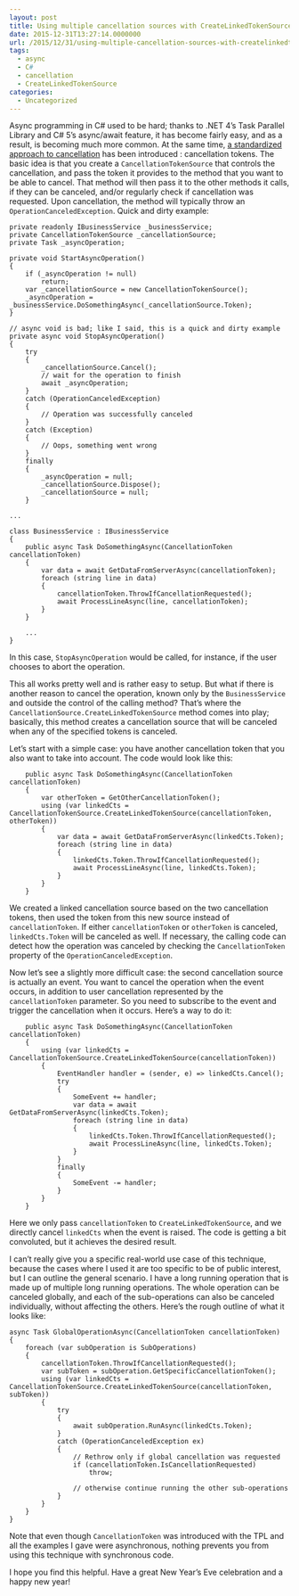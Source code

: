 ```yaml
---
layout: post
title: Using multiple cancellation sources with CreateLinkedTokenSource
date: 2015-12-31T13:27:14.0000000
url: /2015/12/31/using-multiple-cancellation-sources-with-createlinkedtokensource/
tags:
  - async
  - C#
  - cancellation
  - CreateLinkedTokenSource
categories:
  - Uncategorized
---
```



Async programming in C# used to be hard; thanks to .NET 4’s Task Parallel Library and C# 5’s async/await feature, it has become fairly easy, and as a result, is becoming much more common. At the same time, [a standardized approach to cancellation](https://msdn.microsoft.com/en-us/library/dd997364%28v=vs.110%29.aspx) has been introduced : cancellation tokens. The basic idea is that you create a `CancellationTokenSource` that controls the cancellation, and pass the token it provides to the method that you want to be able to cancel. That method will then pass it to the other methods it calls, if they can be canceled, and/or regularly check if cancellation was requested. Upon cancellation, the method will typically throw an `OperationCanceledException`. Quick and dirty example:

```
private readonly IBusinessService _businessService;
private CancellationTokenSource _cancellationSource;
private Task _asyncOperation;

private void StartAsyncOperation()
{
    if (_asyncOperation != null)
        return;
    var _cancellationSource = new CancellationTokenSource();
    _asyncOperation = _businessService.DoSomethingAsync(_cancellationSource.Token);
}

// async void is bad; like I said, this is a quick and dirty example
private async void StopAsyncOperation()
{
    try
    {
        _cancellationSource.Cancel();
        // wait for the operation to finish
        await _asyncOperation;
    }
    catch (OperationCanceledException)
    {
        // Operation was successfully canceled
    }
    catch (Exception)
    {
        // Oops, something went wrong
    }
    finally
    {
        _asyncOperation = null;
        _cancellationSource.Dispose();
        _cancellationSource = null;
    }

...

class BusinessService : IBusinessService
{
    public async Task DoSomethingAsync(CancellationToken cancellationToken)
    {
        var data = await GetDataFromServerAsync(cancellationToken);
        foreach (string line in data)
        {
            cancellationToken.ThrowIfCancellationRequested();
            await ProcessLineAsync(line, cancellationToken);
        }
    }

    ...
}
```

In this case, `StopAsyncOperation` would be called, for instance, if the user chooses to abort the operation.

This all works pretty well and is rather easy to setup. But what if there is another reason to cancel the operation, known only by the `BusinessService` and outside the control of the calling method? That’s where the `CancellationSource.CreateLinkedTokenSource` method comes into play; basically, this method creates a cancellation source that will be canceled when any of the specified tokens is canceled.

Let’s start with a simple case: you have another cancellation token that you also want to take into account. The code would look like this:

```
    public async Task DoSomethingAsync(CancellationToken cancellationToken)
    {
        var otherToken = GetOtherCancellationToken();
        using (var linkedCts = CancellationTokenSource.CreateLinkedTokenSource(cancellationToken, otherToken))
        {
            var data = await GetDataFromServerAsync(linkedCts.Token);
            foreach (string line in data)
            {
                linkedCts.Token.ThrowIfCancellationRequested();
                await ProcessLineAsync(line, linkedCts.Token);
            }
        }
    }
```

We created a linked cancellation source based on the two cancellation tokens, then used the token from this new source instead of `cancellationToken`. If either `cancellationToken` or `otherToken` is canceled, `linkedCts.Token` will be canceled as well. If necessary, the calling code can detect how the operation was canceled by checking the `CancellationToken` property of the `OperationCanceledException`.

Now let’s see a slightly more difficult case: the second cancellation source is actually an event. You want to cancel the operation when the event occurs, in addition to user cancellation represented by the `cancellationToken` parameter. So you need to subscribe to the event and trigger the cancellation when it occurs. Here’s a way to do it:

```
    public async Task DoSomethingAsync(CancellationToken cancellationToken)
    {
        using (var linkedCts = CancellationTokenSource.CreateLinkedTokenSource(cancellationToken))
        {
            EventHandler handler = (sender, e) => linkedCts.Cancel();
            try
            {
                SomeEvent += handler;
                var data = await GetDataFromServerAsync(linkedCts.Token);
                foreach (string line in data)
                {
                    linkedCts.Token.ThrowIfCancellationRequested();
                    await ProcessLineAsync(line, linkedCts.Token);
                }
            }
            finally
            {
                SomeEvent -= handler;
            }
        }
    }
```

Here we only pass `cancellationToken` to `CreateLinkedTokenSource`, and we directly cancel `linkedCts` when the event is raised. The code is getting a bit convoluted, but it achieves the desired result.

I can’t really give you a specific real-world use case of this technique, because the cases where I used it are too specific to be of public interest, but I can outline the general scenario. I have a long running operation that is made up of multiple long running operations. The whole operation can be canceled globally, and each of the sub-operations can also be canceled individually, without affecting the others. Here’s the rough outline of what it looks like:

```
async Task GlobalOperationAsync(CancellationToken cancellationToken)
{
    foreach (var subOperation is SubOperations)
    {
        cancellationToken.ThrowIfCancellationRequested();
        var subToken = subOperation.GetSpecificCancellationToken();
        using (var linkedCts = CancellationTokenSource.CreateLinkedTokenSource(cancellationToken, subToken))
        {
            try
            {
                await subOperation.RunAsync(linkedCts.Token);
            }
            catch (OperationCanceledException ex)
            {
                // Rethrow only if global cancellation was requested
                if (cancellationToken.IsCancellationRequested)
                    throw;
                    
                // otherwise continue running the other sub-operations
            }
        }
    }
}
```

Note that even though `CancellationToken` was introduced with the TPL and all the examples I gave were asynchronous, nothing prevents you from using this technique with synchronous code.

I hope you find this helpful. Have a great New Year’s Eve celebration and a happy new year!

